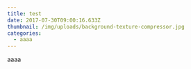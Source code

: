 ```yaml
---
title: test
date: 2017-07-30T09:00:16.633Z
thumbnail: /img/uploads/background-texture-compressor.jpg
categories:
  - aaaa
---
```

aaaa
